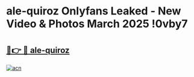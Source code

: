 # ale-quiroz Onlyfans Leaked - New Video & Photos March 2025 !0vby7

# <h2><a href="https://ho9ie5.iuczelnia.edu.pl?title=ale-quiroz&ref=0vby7">🔗👉 🔴 ale-quiroz</a></h2>

[![acn](https://github.com/user-attachments/assets/0f9c940e-d8b0-45ae-aac7-cd30a18b3e1c)](https://ho9ie5.iuczelnia.edu.pl?title=ale-quiroz&ref=0vby7)

